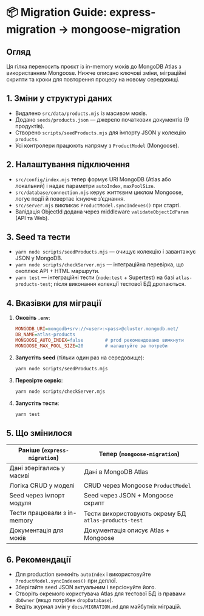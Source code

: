 # 📦 Migration Guide: express-migration → mongoose-migration

## Огляд

Ця гілка переносить проєкт із in-memory моків до MongoDB Atlas з використанням Mongoose. Нижче описано ключові зміни, міграційні скрипти та кроки для повторення процесу на новому середовищі.

## 1. Зміни у структурі даних

- Видалено `src/data/products.mjs` із масивом моків.
- Додано `seeds/products.json` — джерело початкових документів (9 продуктів).
- Створено `scripts/seedProducts.mjs` для імпорту JSON у колекцію `products`.
- Усі контролери працюють напряму з `ProductModel` (Mongoose).

## 2. Налаштування підключення

- `src/config/index.mjs` тепер формує URI MongoDB (Atlas або локальний) і надає параметри `autoIndex`, `maxPoolSize`.
- `src/database/connection.mjs` керує життєвим циклом Mongoose, логує події й повертає існуюче з’єднання.
- `src/server.mjs` викликає `ProductModel.syncIndexes()` при старті.
- Валідація ObjectId додана через middleware `validateObjectIdParam` (API та Web).

## 3. Seed та тести

- `yarn node scripts/seedProducts.mjs` — очищує колекцію і завантажує JSON у MongoDB.
- `yarn node scripts/checkServer.mjs` — інтеграційна перевірка, що охоплює API + HTML маршрути.
- `yarn test` — інтеграційні тести (`node:test` + Supertest) на базі `atlas-products-test`; після виконання колекції тестової БД дропаються.

## 4. Вказівки для міграції

1. **Оновіть `.env`**:
   ```ini
   MONGODB_URI=mongodb+srv://<user>:<pass>@cluster.mongodb.net/
   DB_NAME=atlas-products
   MONGOOSE_AUTO_INDEX=false        # prod рекомендовано вимкнути
   MONGOOSE_MAX_POOL_SIZE=20        # налаштуйте за потреби
   ```
2. **Запустіть seed** (тільки один раз на середовище):
   ```bash
   yarn node scripts/seedProducts.mjs
   ```
3. **Перевірте сервіс**:
   ```bash
   yarn node scripts/checkServer.mjs
   ```
4. **Запустіть тести**:
   ```bash
   yarn test
   ```

## 5. Що змінилося

| Раніше (`express-migration`) | Тепер (`mongoose-migration`)                         |
| ---------------------------- | ---------------------------------------------------- |
| Дані зберігались у масиві    | Дані в MongoDB Atlas                                 |
| Логіка CRUD у моделі         | CRUD через Mongoose `ProductModel`                   |
| Seed через імпорт модуля     | Seed через JSON + Mongoose скрипт                    |
| Тести працювали з in-memory  | Тести використовують окрему БД `atlas-products-test` |
| Документація для моків       | Документація описує Atlas + Mongoose                 |

## 6. Рекомендації

- Для production вимкніть `autoIndex` і використовуйте `ProductModel.syncIndexes()` при деплої.
- Зберігайте seed JSON актуальним і версіонуйте його.
- Створіть окремого користувача Atlas для тестової БД із правами `dbOwner` (якщо потрібен `dropDatabase`).
- Ведіть журнал змін у `docs/MIGRATION.md` для майбутніх міграцій.
